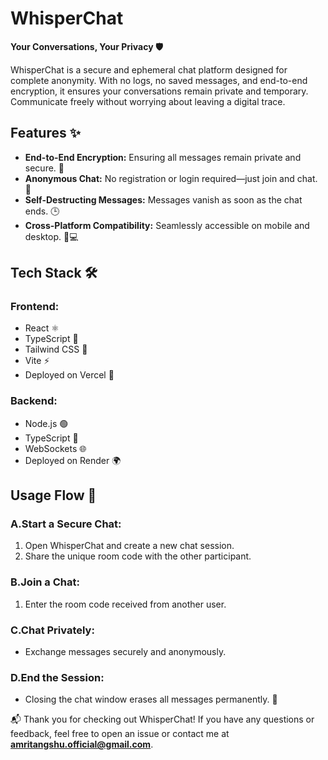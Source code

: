 # WhisperChat

**Your Conversations, Your Privacy 🛡️**

WhisperChat is a secure and ephemeral chat platform designed for complete anonymity. With no logs, no saved messages, and end-to-end encryption, it ensures your conversations remain private and temporary. Communicate freely without worrying about leaving a digital trace.

## Features ✨

- **End-to-End Encryption:** Ensuring all messages remain private and secure. 🔐
- **Anonymous Chat:** No registration or login required—just join and chat. 👥
- **Self-Destructing Messages:** Messages vanish as soon as the chat ends. 🕒
- **Cross-Platform Compatibility:** Seamlessly accessible on mobile and desktop. 📱💻

## Tech Stack 🛠️

### **Frontend:**
- React ⚛️
- TypeScript 📝
- Tailwind CSS 🎨
- Vite ⚡
- Deployed on Vercel 🚀

### **Backend:**
- Node.js 🟢
- TypeScript 📝
- WebSockets 🌐
- Deployed on Render 🌍


## Usage Flow 📖

### **A.Start a Secure Chat:**
1. Open WhisperChat and create a new chat session. 
2. Share the unique room code with the other participant. 

### **B.Join a Chat:**
1. Enter the room code received from another user. 

### **C.Chat Privately:**
- Exchange messages securely and anonymously. 

### **D.End the Session:**
- Closing the chat window erases all messages permanently. 🛑


📬 Thank you for checking out WhisperChat! If you have any questions or feedback, feel free to open an issue or contact me at **amritangshu.official@gmail.com**.









